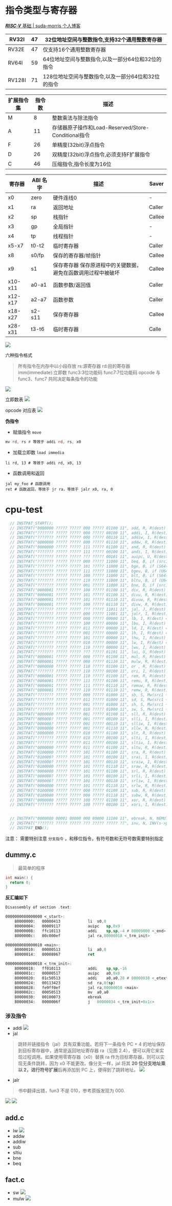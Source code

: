 # 指令类型与寄存器
[𝑹𝑰𝑺𝑪-𝑽 基础 | suda-morris 个人博客](https://suda-morris.github.io/blog/cs/risc-v.html#%E5%8D%95%E6%8C%87%E4%BB%A4%E5%91%A8%E6%9C%9F-cpu)

| RV32I  | 47   | 32位地址空间与整数指令,支持32个通用整数寄存器      |
| ------ | ---- | -------------------------------------------------- |
| RV32E  | 47   | 仅支持16个通用整数寄存器                           |
| RV64I  | 59   | 64位地址空间与整数指令,以及一部分64位和32位的指令  |
| RV128I | 71   | 128位地址空间与整数指令,以及一部分64位和32位的指令 |

| 扩展指令集 | 指令数 | 描述                                                |
| ---------- | ------ | --------------------------------------------------- |
| M          | 8      | 整数乘法与除法指令                                  |
| A          | 11     | 存储器原子操作和Load-Reserved/Store-Conditional指令 |
| F          | 26     | 单精度(32bit)浮点指令                               |
| D          | 26     | 双精度(32bit)浮点指令,必须支持F扩展指令             |
| C          | 46     | 压缩指令,指令长度为16位                             |

| 寄存器  | ABI 名字 | 描述                                                         | Saver  |
| ------- | -------- | ------------------------------------------------------------ | ------ |
| x0      | zero     | 硬件连线0                                                    | -      |
| x1      | ra       | 返回地址                                                     | Caller |
| x2      | sp       | 栈指针                                                       | Callee |
| x3      | gp       | 全局指针                                                     | -      |
| x4      | tp       | 线程指针                                                     | -      |
| x5-x7   | t0-t2    | 临时寄存器                                                   | Caller |
| x8      | s0/fp    | 保存的寄存器/帧指针                                          | Callee |
| x9      | s1       | 保存寄存器 保存原进程中的关键数据， 避免在函数调用过程中被破坏 | Callee |
| x10-x11 | a0-a1    | 函数参数/返回值                                              | Caller |
| x12-x17 | a2-a7    | 函数参数                                                     | Caller |
| x18-x27 | s2-s11   | 保存寄存器                                                   | Callee |
| x28-x31 | t3-t6    | 临时寄存器                                                   | Calle  |
![](https://cdn.jsdelivr.net/gh/zilongmix/doc/img/20220709222553.png)

六种指令格式
> 所有指令在内存中以小段存放
> rs:源寄存器 rd:目的寄存器  imm(immediate):立即数
> func3:3位功能码  func7:7位功能码
> opcode 与 func3、func7 共同决定每条指令的功能
> 
![](https://cdn.jsdelivr.net/gh/zilongmix/doc/img/20220703141227.png)

立即数表
![](https://cdn.jsdelivr.net/gh/zilongmix/doc/img/20220709153346.png)

opcode 对应表
![](https://cdn.jsdelivr.net/gh/zilongmix/doc/img/20220703160638.png)

 **伪指令**
+ 赋值指令 `move`
```asm
mv rd, rs # 等效于 addi rd, rs, x0
```
+ 加载立即数 `load immedia`
```
li rd, 13 # 等效于 addi rd, x0, 13
```
+ 函数调用和返回
```
jal my_foo # 函数调用
ret # 函数返回，等效于 jr ra，等效于 jalr x0, ra, 0
```

# cpu-test

```c
  // INSTPAT_START();
  // INSTPAT("0000000 ????? ????? 000 ????? 01100 11", add, R, R(dest) = src1 + src2);
  // INSTPAT("??????? ????? ????? 000 ????? 00100 11", addi, I, R(dest) = src1 + src2);
  // INSTPAT("??????? ????? ????? 000 ????? 00110 11", addiw, I, R(dest) = SEXT(BITS(src1 + src2, 31, 0), 32));
  // INSTPAT("0000000 ????? ????? 000 ????? 01110 11", addw, R, R(dest) = SEXT(BITS(src1 + src2, 31, 0), 32));
  // INSTPAT("0000000 ????? ????? 111 ????? 01100 11", and, R, R(dest) = src1 & src2);
  // INSTPAT("??????? ????? ????? 111 ????? 00100 11", andi, I, R(dest) = src1 & src2);
  // INSTPAT("??????? ????? ????? ??? ????? 00101 11", auipc, U, R(dest) = src1 + s->pc);
  // INSTPAT("??????? ????? ????? 000 ????? 11000 11", beq, B, if (src1 == src2) s->dnpc = s->pc + dest);
  // INSTPAT("??????? ????? ????? 101 ????? 11000 11", bge, B, if (S64(src1) >= S64(src2)) s->dnpc = s->pc + dest);
  // INSTPAT("??????? ????? ????? 111 ????? 11000 11", bgeu, B, if (U64(src1) >= U64(src2)) s->dnpc = s->pc + dest);
  // INSTPAT("??????? ????? ????? 100 ????? 11000 11", blt, B, if (S64(src1) < S64(src2)) s->dnpc = s->pc + dest);
  // INSTPAT("??????? ????? ????? 110 ????? 11000 11", bltu, B, if (U64(src1) < U64(src2)) s->dnpc = s->pc + dest);
  // INSTPAT("??????? ????? ????? 001 ????? 11000 11", bne, B, if (src1 != src2) s->dnpc = s->pc + dest);
  // INSTPAT("0000001 ????? ????? 100 ????? 01100 11", div, R, R(dest) = S64(src1) / S64(src2));
  // INSTPAT("0000001 ????? ????? 101 ????? 01100 11", divu, R, R(dest) = U64(src1) / U64(src2));
  // INSTPAT("0000001 ????? ????? 101 ????? 01110 11", divuw, R, R(dest) = SEXT(U32(BITS(src1, 31, 0)) / U32(BITS(src2, 31, 0)), 32));
  // INSTPAT("0000001 ????? ????? 100 ????? 01110 11", divw, R, R(dest) = SEXT(S32(BITS(src1, 31, 0)) / S32(BITS(src2, 31, 0)), 32));
  // INSTPAT("??????? ????? ????? ??? ????? 11011 11", jal, J, R(dest) = s->pc + 4; s->dnpc = s->pc + src1);
  // INSTPAT("??????? ????? ????? 000 ????? 11001 11", jalr, I, R(dest) = s->pc + 4; s->dnpc = ((src1 + src2) & (~U64(1))));
  // INSTPAT("??????? ????? ????? 000 ????? 00000 11", lb, I, R(dest) = SEXT(Mr(src1 + src2, 1), 8));
  // INSTPAT("??????? ????? ????? 100 ????? 00000 11", lbu, I, R(dest) = Mr(src1 + src2, 1));
  // INSTPAT("??????? ????? ????? 011 ????? 00000 11", ld, I, R(dest) = Mr(src1 + src2, 8));
  // INSTPAT("??????? ????? ????? 001 ????? 00000 11", lh, I, R(dest) = SEXT(Mr(src1 + src2, 2), 16));
  // INSTPAT("??????? ????? ????? 101 ????? 00000 11", lhu, I, R(dest) = Mr(src1 + src2, 2));
  // INSTPAT("??????? ????? ????? 010 ????? 00000 11", lw, I, R(dest) = SEXT(Mr(src1 + src2, 4), 32));
  // INSTPAT("??????? ????? ????? 110 ????? 00000 11", lwu, I, R(dest) = Mr(src1 + src2, 4));
  // INSTPAT("??????? ????? ????? ??? ????? 01101 11", lui, U, R(dest) = src1);
  // INSTPAT("0000001 ????? ????? 000 ????? 01100 11", mul, R, R(dest) = src1 * src2);
  // INSTPAT("0000001 ????? ????? 000 ????? 01110 11", mulw, R, R(dest) = SEXT(BITS(src1 * src2, 31, 0), 32));
  // INSTPAT("0000000 ????? ????? 110 ????? 01100 11", or , R, R(dest) = src1 | src2);
  // INSTPAT("??????? ????? ????? 110 ????? 00100 11", ori, I, R(dest) = src1 | src2);
  // INSTPAT("0000001 ????? ????? 110 ????? 01100 11", rem, R, R(dest) = S64(src1) % S64(src2));
  // INSTPAT("0000001 ????? ????? 111 ????? 01100 11", remu, R, R(dest) = U64(src1) % U64(src2));
  // INSTPAT("0000001 ????? ????? 111 ????? 01110 11", remuw, R, R(dest) = SEXT(U32(BITS(src1, 31, 0)) % U32(BITS(src2, 31, 0)), 32));
  // INSTPAT("0000001 ????? ????? 110 ????? 01110 11", remw, R, R(dest) = SEXT(S32(BITS(src1, 31, 0)) % S32(BITS(src2, 31, 0)), 32));
  // INSTPAT("??????? ????? ????? 000 ????? 01000 11", sb, S, Mw(src1 + dest, 1, BITS(src2, 7, 0)));
  // INSTPAT("??????? ????? ????? 011 ????? 01000 11", sd, S, Mw(src1 + dest, 8, src2));
  // INSTPAT("??????? ????? ????? 001 ????? 01000 11", sh, S, Mw(src1 + dest, 2, BITS(src2, 15, 0)));
  // INSTPAT("??????? ????? ????? 010 ????? 01000 11", sw, S, Mw(src1 + dest, 4, BITS(src2, 31, 0)));
  // INSTPAT("0000000 ????? ????? 001 ????? 01100 11", sll, R, R(dest) = src1 << src2);
  // INSTPAT("000000? ????? ????? 001 ????? 00100 11", slli, I, R(dest) = src1 << src2);
  // INSTPAT("000000? ????? ????? 001 ????? 00110 11", slliw, I, R(dest) = SEXT(BITS(src1 << src2, 31, 0), 32));
  // INSTPAT("0000000 ????? ????? 001 ????? 01110 11", sllw, R, R(dest) = SEXT(BITS(src1 << BITS(src2, 4, 0), 31, 0), 32));
  // INSTPAT("0000000 ????? ????? 010 ????? 01100 11", slt, R, R(dest) = S64(src1) < S64(src2));
  // INSTPAT("??????? ????? ????? 010 ????? 00100 11", slti, I, R(dest) = S64(src1) < S64(src2));
  // INSTPAT("??????? ????? ????? 011 ????? 00100 11", sltiu, I, R(dest) = U64(src1) < U64(src2));
  // INSTPAT("0000000 ????? ????? 011 ????? 01100 11", sltu, R, R(dest) = U64(src1) < U64(src2));
  // INSTPAT("0100000 ????? ????? 101 ????? 01100 11", sra, R, R(dest) = S64(src1) >> src2);
  // INSTPAT("010000? ????? ????? 101 ????? 00100 11", srai, I, R(dest) = S64(src1) >> src2);
  // INSTPAT("010000? ????? ????? 101 ????? 00110 11", sraiw, I, R(dest) = SEXT(S32(BITS(src1, 31, 0)) >> src2, 32));
  // INSTPAT("0100000 ????? ????? 101 ????? 01110 11", sraw, R, R(dest) = SEXT(S32(BITS(src1, 31, 0)) >> BITS(src2, 4, 0), 32));
  // INSTPAT("0000000 ????? ????? 101 ????? 01100 11", srl, R, R(dest) = U64(src1) >> src2);
  // INSTPAT("000000? ????? ????? 101 ????? 00100 11", srli, I, R(dest) = U64(src1) >> src2);
  // INSTPAT("000000? ????? ????? 101 ????? 00110 11", srliw, I, R(dest) = SEXT(U32(BITS(src1, 31, 0)) >> src2, 32));
  // INSTPAT("0000000 ????? ????? 101 ????? 01110 11", srlw, R, R(dest) = SEXT(U32(BITS(src1, 31, 0)) >> BITS(src2, 4, 0), 32));
  // INSTPAT("0100000 ????? ????? 000 ????? 01100 11", sub, R, R(dest) = src1 - src2);
  // INSTPAT("0100000 ????? ????? 000 ????? 01110 11", subw, R, R(dest) = SEXT(BITS(src1 - src2, 31, 0), 32));
  // INSTPAT("0000000 ????? ????? 100 ????? 01100 11", xor, R, R(dest) = src1 ^ src2);
  // INSTPAT("??????? ????? ????? 100 ????? 00100 11", xori, I, R(dest) = src1 ^ src2);


  // INSTPAT("0000000 00001 00000 000 00000 11100 11", ebreak, N, NEMUTRAP(s->pc, R(10))); // R(10) is $a0
  // INSTPAT("??????? ????? ????? ??? ????? ????? ??", inv, N, INV(s->pc));
  // INSTPAT_END();
```
注意：
需要特别注意 `分支指令` ，和移位指令，有符号数和无符号数需要特别指定
## dummy.c
> 最简单的程序
```c
int main() {
  return 0;
}
```
**反汇编如下**
```asm
Disassembly of section .text:

0000000080000000 <_start>:
    80000000:	00000413          	li	s0,0                           //等效于 addi s0 x0 0
    80000004:	00009117          	auipc	sp,0x9
    80000008:	ffc10113          	addi	sp,sp,-4 # 80009000 <_end>
    8000000c:	00c000ef          	jal	ra,80000018 <_trm_init>

0000000080000010 <main>:
    80000010:	00000513          	li	a0,0
    80000014:	00008067          	ret

0000000080000018 <_trm_init>:
    80000018:	ff010113          	addi	sp,sp,-16
    8000001c:	00000517          	auipc	a0,0x0
    80000020:	01c50513          	addi	a0,a0,28 # 80000038 <_etext>
    80000024:	00113423          	sd	ra,8(sp)
    80000028:	fe9ff0ef          	jal	ra,80000010 <main>
    8000002c:	00050513          	mv	a0,a0
    80000030:	00100073          	ebreak
    80000034:	0000006f          	j	80000034 <_trm_init+0x1c>
```
### 涉及指令
+ addi
![](https://cdn.jsdelivr.net/gh/zilongmix/doc/img/20220703163706.png)
+ jal
>跳转并链接指令（jal）具有双重功能。若将下一条指令 PC + 4 的地址保存到目标寄存器中，通常是返回地址寄存器 ra（见图 2.4），便可以用它来实现过程调用。如果使用零寄存器（x0）替换 ra 作为目标寄存器，则可以实现无条件跳转，因为 x0 不能更改。像分支一样，jal 将其 **20 位分支地址乘以 2，进行符号扩展**后再添加到 PC 上，便得到了跳转地址。
![](https://cdn.jsdelivr.net/gh/zilongmix/doc/img/20220703171106.png)

+ jalr
>书中翻译出错，fun3 不是 010，参考原版发现为 000.

![](https://cdn.jsdelivr.net/gh/zilongmix/doc/img/20220703183200.png)
![](https://cdn.jsdelivr.net/gh/zilongmix/doc/img/20220703185307.png)
## add.c
+ lw
![](https://cdn.jsdelivr.net/gh/zilongmix/doc/img/20220704122910.png)
+ addw
+ addiw
+ sub
+ sltiu
+ bne
+ beq

## fact.c
+ sw
![](https://cdn.jsdelivr.net/gh/zilongmix/doc/img/20220704123123.png)
+ mulw
![](https://cdn.jsdelivr.net/gh/zilongmix/doc/img/20220704123555.png)

